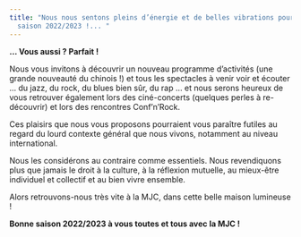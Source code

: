 ```yaml
---
title: "Nous nous sentons pleins d’énergie et de belles vibrations pour la
  saison 2022/2023 !... "
---
```

**... Vous aussi ? Parfait !** 

Nous vous invitons à découvrir un nouveau programme d’activités (une grande nouveauté du chinois !) et tous les spectacles à venir voir et écouter … du jazz, du rock, du blues bien sûr, du rap … et nous serons heureux de vous retrouver également lors des ciné-concerts (quelques perles à re-découvrir) et lors des rencontres Conf’n’Rock. 

Ces plaisirs que nous vous proposons pourraient vous paraître futiles au regard du lourd contexte général que nous vivons, notamment au niveau international. 

Nous les considérons au contraire comme essentiels. Nous revendiquons plus que jamais le droit à la culture, à la réflexion mutuelle, au mieux-être individuel et collectif et au bien vivre ensemble. 

Alors retrouvons-nous très vite à la MJC, dans cette belle maison lumineuse !

**Bonne saison 2022/2023 à vous toutes et tous avec la MJC !**
